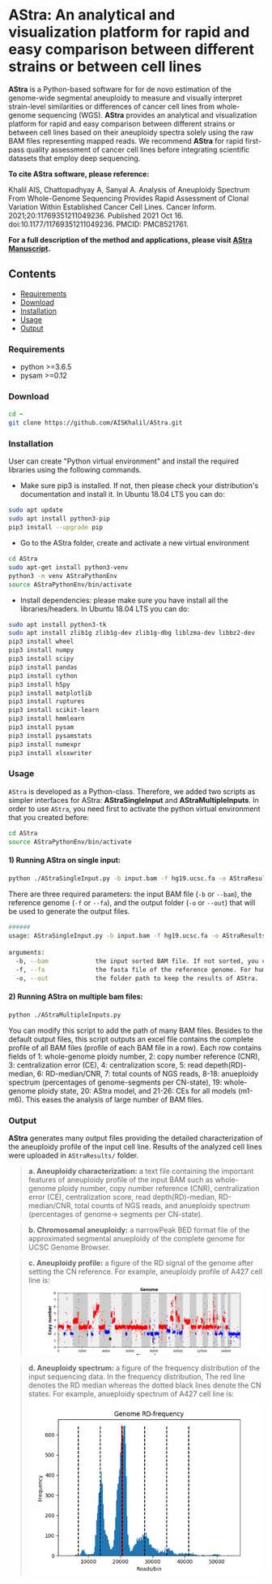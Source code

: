 # AStra: An analytical and visualization platform for rapid and easy comparison between different strains or between cell lines

**AStra** is a Python-based software for for de novo estimation of the genome-wide segmental aneuploidy to measure and visually interpret strain-level similarities or differences of cancer cell lines from whole-genome sequencing (WGS). **AStra** provides an analytical and visualization platform for rapid and easy comparison between different strains or between cell lines based on their aneuploidy spectra solely using the raw BAM files representing mapped reads. We recommend **AStra** for rapid first-pass quality assessment of cancer cell lines before integrating scientific datasets that employ deep sequencing.

**To cite AStra software, please reference:**

Khalil AIS, Chattopadhyay A, Sanyal A. Analysis of Aneuploidy Spectrum From Whole-Genome Sequencing Provides Rapid Assessment of Clonal Variation Within Established Cancer Cell Lines. Cancer Inform. 2021;20:11769351211049236. Published 2021 Oct 16. doi:10.1177/11769351211049236. PMCID: PMC8521761. 

**For a full description of the method and applications, please visit [AStra Manuscript](https://journals.sagepub.com/doi/pdf/10.1177/11769351211049236).**


## Contents
- [Requirements](#requirement)
- [Download](#Download)
- [Installation](#installation)
- [Usage](#usage)
- [Output](#output)

### <a name="requirement"></a>Requirements

- python >=3.6.5
- pysam  >=0.12


### <a name="Download"></a>Download

```bash
cd ~
git clone https://github.com/AISKhalil/AStra.git
```

### <a name="installation"></a>Installation

User can create "Python virtual environment" and install the required libraries using the following commands.

- Make sure pip3 is installed. If not, then please check your distribution's documentation and install it. In Ubuntu 18.04 LTS you can do:

```bash
sudo apt update
sudo apt install python3-pip
pip3 install --upgrade pip
```

- Go to the AStra folder, create and activate a new virtual environment

```bash
cd AStra
sudo apt-get install python3-venv
python3 -m venv AStraPythonEnv
source AStraPythonEnv/bin/activate
```

- Install dependencies: please make sure you have install all the libraries/headers. In Ubuntu 18.04 LTS you can do:

```bash
sudo apt install python3-tk
sudo apt install zlib1g zlib1g-dev zlib1g-dbg liblzma-dev libbz2-dev
pip3 install wheel
pip3 install numpy
pip3 install scipy
pip3 install pandas
pip3 install cython
pip3 install h5py
pip3 install matplotlib
pip3 install ruptures
pip3 install scikit-learn
pip3 install hmmlearn
pip3 install pysam
pip3 install pysamstats
pip3 install numexpr
pip3 install xlsxwriter
```


### <a name="usage"></a>Usage

`AStra` is developed as a Python-class. Therefore, we added two scripts as simpler interfaces for AStra: **AStraSingleInput** and **AStraMultipleInputs**. In order to use `AStra`, you need first to activate the python virtual environment that you created before:

```bash
cd AStra
source AStraPythonEnv/bin/activate
```

#### 1) Running AStra on single input:

```bash
python ./AStraSingleInput.py -b input.bam -f hg19.ucsc.fa -o AStraResults
```

There are three required parameters: the input BAM file (`-b` or `--bam`), the reference genome (`-f` or `--fa`), and the output folder (`-o` or `--out`) that will be used to generate the output files.

```bash
######
usage: AStraSingleInput.py -b input.bam -f hg19.ucsc.fa -o AStraResults

arguments:
  -b, --bam             the input sorted BAM file. If not sorted, you can use samtools to sort it ("samtools sort input.bam > input.sorted.bam").
  -f, --fa              the fasta file of the reference genome. For human hg19, you can download from http://hgdownload.cse.ucsc.edu/goldenPath/hg19/bigZips/hg19.fa.gz.
  -o, --out             the folder path to keep the results of AStra.
```

#### 2) Running AStra on multiple bam files:

```bash
python ./AStraMultipleInputs.py
```

You can modify this script to add the path of many BAM files. Besides to the default output files, this script outputs an excel file contains the complete profile of all BAM files (profile of each BAM file in a row). Each row contains fields of 1: whole-genome ploidy number, 2: copy number reference (CNR), 3: centralization error (CE), 4: centralization score, 5: read depeth(RD)-median, 6: RD-median/CNR, 7: total counts of NGS reads, 8-18: anueploidy spectrum (percentages of genome-segments per CN-state), 19: whole-genome ploidy state, 20: AStra model, and 21-26: CEs for all models (m1-m6). This eases the analysis of large number of BAM files.


### <a name="output"></a>Output

**AStra** generates many output files providing the detailed characterization of the aneuploidy profile 
of the input cell line. Results of the analyzed cell lines were uploaded in `AStraResults/` folder.

>    **a. Aneuploidy characterization:** a text file containing the important features of aneuploidy profile of the input
>    BAM such as whole-genome ploidy number, copy number reference (CNR), centralization error (CE), centralization score, 
>    read depth(RD)-median, RD-median/CNR, total counts of NGS reads, and anueploidy spectrum (percentages of genome->
>    segments per CN-state).
   
>    **b. Chromosomal aneuploidy:** a narrowPeak BED format file of the approximated segmental anueploidy of the 
>    complete genome for UCSC Genome Browser.

>    **c. Aneuploidy profile:** a figure of the RD signal of the genome after setting the CN reference. 
>    For example, aneuploidy profile of A427 cell line is:
![VCaP coverage plot](/AStraResults/A427_GenomeAneuploidyWithChrsMarkers.png)
 
>    **d. Aneuploidy spectrum:** a figure of the frequency distribution of the input sequencing data. In the frequency distribution,
>    The red line denotes the RD median whereas the dotted black lines denote the CN states. 
>    For example, anueploidy spectrum of A427 cell line is:
![VCap anueploidy spectrum](/AStraResults/A427_200bin_GenomeHistogram.png)
 
 
